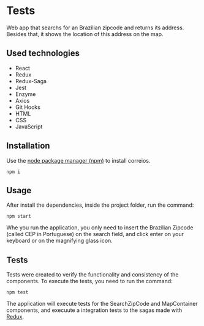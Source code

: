 # Tests

Web app that searchs for an Brazilian zipcode and returns its address. Besides that, it shows the location of this address on the map.

## Used technologies

- React
- Redux
- Redux-Saga
- Jest
- Enzyme
- Axios
- Git Hooks
- HTML
- CSS
- JavaScript

## Installation

Use the [node package manager (npm)](https://nodejs.org/en/) to install correios.

```
npm i
```

## Usage

After install the dependencies, inside the project folder, run the command: 
```
npm start
```
Whe you run the application, you only need to insert the Brazilian Zipcode (called CEP in Portuguese) on the search field, and click enter on your keyboard or on the magnifying glass
 icon.

## Tests

Tests were created to verify the functionality and consistency of the components. To execute the tests, you need to run the command:
```
npm test
```
The application will execute tests for the SearchZipCode and MapContainer components, and execuute a integration tests to the sagas made with [Redux](https://redux.js.org/).
